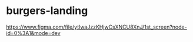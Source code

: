 # burgers-landing

https://www.figma.com/file/ytlwaJzzKHjwCsXNCU8XnJ/1st_screen?node-id=0%3A1&mode=dev
